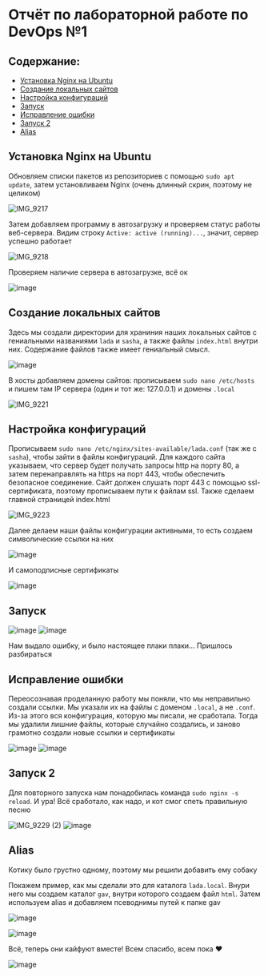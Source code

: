 # Отчёт по лабораторной работе по DevOps №1
## Содержание:
- [Установка Nginx на Ubuntu](#установка-nginx-на-ubuntu)
- [Создание локальных сайтов](#создание-локальных-сайтов)
- [Настройка конфигураций](#настройка-конфигураций)
- [Запуск](#запуск)
- [Исправление ошибки](#исправление-ошибки)
- [Запуск 2](#запуск-2)
- [Alias](#alias)

## Установка Nginx на Ubuntu
Oбновляем списки пакетов из репозиториев с помощью `sudo apt update`, затем установливаем Nginx (очень длинный скрин, поэтому не целиком)

![IMG_9217](https://github.com/user-attachments/assets/bd970261-3238-449c-bef9-fd8d6d94d40d)

Затем добавляем программу в автозагрузку и проверяем статус работы веб-сервера. Видим строку `Active: active (running)...`, значит, сервер успешно работает

![IMG_9218](https://github.com/user-attachments/assets/f9dae253-2599-416d-ab8f-d0a716df20ca)

Проверяем наличие сервера в автозагрузке, всё ок

![image](https://github.com/user-attachments/assets/5cbef06b-7ae9-4f45-9fcb-438bc42f8da5)

## Создание локальных сайтов
Здесь мы создали директории для храниния наших локальных сайтов с гениальными названиями `lada` и `sasha`, а также файлы `index.html` внутри них. Содержание файлов также имеет гениальный смысл.

![image](https://github.com/user-attachments/assets/dc6c048d-72d8-4dbf-827c-62d2041ca452)

В хосты добавляем домены сайтов: прописываем `sudo nano /etc/hosts` и пишем там IP сервера (один и тот же: 127.0.0.1) и домены `.local`

![IMG_9221](https://github.com/user-attachments/assets/c3759065-2405-4596-a1bd-86ef5d58fe22)

## Настройка конфигураций
Прописываем `sudo nano /etc/nginx/sites-available/lada.conf` (так же с `sasha`), чтобы зайти в файлы конфигураций. Для каждого сайта указываем, что сервер будет получать запросы http на порту 80, а затем перенаправлять на https на порт 443, чтобы обеспечить безопасное соединение. Сайт должен слушать порт 443 с помощью ssl-сертификата, поэтому прописываем пути к файлам ssl. Также сделаем главной страницей index.html

![IMG_9223](https://github.com/user-attachments/assets/9f4309cf-7807-476b-b497-9da236273981)

Далее делаем наши файлы конфигурации активными, то есть создаем символические ссылки на них

![image](https://github.com/user-attachments/assets/2e4c42b6-b778-4c24-b7b5-63c050a7626d)

И самоподписные сертификаты

![image](https://github.com/user-attachments/assets/9fc1275c-22f5-4c75-8319-52e510bf1346)

## Запуск
![image](https://github.com/user-attachments/assets/94dca746-e31a-4fcf-8094-98ad591e733c)
![image](https://github.com/user-attachments/assets/a8726580-be3f-4c64-af8f-e2924610f719)

Нам выдало ошибку, и было настоящее плаки плаки... Пришлось разбираться

## Исправление ошибки
Переосознавая проделанную работу мы поняли, что мы неправильно создали ссылки. Мы указали их на файлы с доменом `.local`, а не `.conf`. Из-за этого вся конфигурация, которую мы писали, не сработала. Тогда мы удалили лишние файлы, которые случайно создались, и заново грамотно создали новые ссылки и сертификаты

![image](https://github.com/user-attachments/assets/a4cef904-dc03-45af-84cb-8414c087c5c8)
![image](https://github.com/user-attachments/assets/a60ab50a-5afe-4906-bd80-65a9c598888f)

## Запуск 2
Для повторного запуска нам понадобилась команда `sudo nginx -s reload`. И ура! Всё сработало, как надо, и кот смог спеть правильную песню

![IMG_9229 (2)](https://github.com/user-attachments/assets/18ca4f23-819c-4514-b975-de87c7acba44)
![image](https://github.com/user-attachments/assets/1e9ab690-9f7d-4b6a-9744-7bfe9c6b6838)

## Alias
Котику было грустно одному, поэтому мы решили добавить ему собаку

Покажем пример, как мы сделали это для каталога `lada.local`. Внури него мы создаем каталог `gav`, внутри которого создаем файл `html`. Затем используем alias и добавляем псеводнимы путей к папке gav

![image](https://github.com/user-attachments/assets/6c9590ec-3af8-4539-baa9-4a2955befc69)

![image](https://github.com/user-attachments/assets/68c6b83e-c224-4674-906c-6167ee172f16)

Всё, теперь они кайфуют вместе! Всем спасибо, всем пока :heart:

![image](https://github.com/user-attachments/assets/da07e7bf-166d-44b4-bea7-4894ed6269ce)
